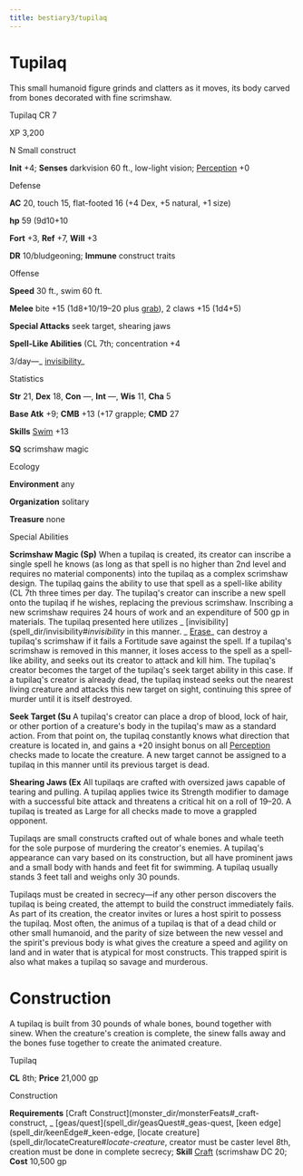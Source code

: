 ```yaml
---
title: bestiary3/tupilaq
---
```

# Tupilaq

This small humanoid figure grinds and clatters as it moves, its body carved from bones decorated with fine scrimshaw.

Tupilaq CR 7

XP 3,200

N Small construct

**Init** +4; **Senses** darkvision 60 ft., low-light vision; [Perception](skill_dir/perception#_perception) +0

Defense

**AC** 20, touch 15, flat-footed 16 (+4 Dex, +5 natural, +1 size)

**hp** 59 (9d10+10

**Fort** +3, **Ref** +7, **Will** +3

**DR** 10/bludgeoning; **Immune** construct traits

Offense

**Speed** 30 ft., swim 60 ft.

**Melee** bite +15 (1d8+10/19–20 plus [grab](monster_dir/universalMonsterRules#_grab)), 2 claws +15 (1d4+5)

**Special Attacks** seek target, shearing jaws

**Spell-Like Abilities** (CL 7th; concentration +4

3/day—_ [invisibility](spell_dir/invisibility#_invisibility)_

Statistics

**Str** 21, **Dex** 18, **Con** —, **Int** —, **Wis** 11, **Cha** 5

**Base Atk** +9; **CMB** +13 (+17 grapple; **CMD** 27

**Skills** [Swim](skill_dir/swim#_swim) +13

**SQ** scrimshaw magic

Ecology

**Environment** any

**Organization** solitary

**Treasure** none

Special Abilities

**Scrimshaw Magic (Sp)** When a tupilaq is created, its creator can inscribe a single spell he knows (as long as that spell is no higher than 2nd level and requires no material components) into the tupilaq as a complex scrimshaw design. The tupilaq gains the ability to use that spell as a spell-like ability (CL 7th three times per day. The tupilaq's creator can inscribe a new spell onto the tupilaq if he wishes, replacing the previous scrimshaw. Inscribing a new scrimshaw requires 24 hours of work and an expenditure of 500 gp in materials. The tupilaq presented here utilizes _ [invisibility](spell_dir/invisibility#_invisibility_ in this manner. _ [Erase](spell_dir/erase#_erase)_ can destroy a tupilaq's scrimshaw if it fails a Fortitude save against the spell. If a tupilaq's scrimshaw is removed in this manner, it loses access to the spell as a spell-like ability, and seeks out its creator to attack and kill him. The tupilaq's creator becomes the target of the tupilaq's seek target ability in this case. If a tupilaq's creator is already dead, the tupilaq instead seeks out the nearest living creature and attacks this new target on sight, continuing this spree of murder until it is itself destroyed.

**Seek Target (Su** A tupilaq's creator can place a drop of blood, lock of hair, or other portion of a creature's body in the tupilaq's maw as a standard action. From that point on, the tupilaq constantly knows what direction that creature is located in, and gains a +20 insight bonus on all [Perception](skill_dir/perception#_perception) checks made to locate the creature. A new target cannot be assigned to a tupilaq in this manner until its previous target is dead.

**Shearing Jaws (Ex** All tupilaqs are crafted with oversized jaws capable of tearing and pulling. A tupilaq applies twice its Strength modifier to damage with a successful bite attack and threatens a critical hit on a roll of 19–20. A tupilaq is treated as Large for all checks made to move a grappled opponent.

Tupilaqs are small constructs crafted out of whale bones and whale teeth for the sole purpose of murdering the creator's enemies. A tupilaq's appearance can vary based on its construction, but all have prominent jaws and a small body with hands and feet fit for swimming. A tupilaq usually stands 3 feet tall and weighs only 30 pounds.

Tupilaqs must be created in secrecy—if any other person discovers the tupilaq is being created, the attempt to build the construct immediately fails. As part of its creation, the creator invites or lures a host spirit to possess the tupilaq. Most often, the animus of a tupilaq is that of a dead child or other small humanoid, and the parity of size between the new vessel and the spirit's previous body is what gives the creature a speed and agility on land and in water that is atypical for most constructs. This trapped spirit is also what makes a tupilaq so savage and murderous.

# Construction

A tupilaq is built from 30 pounds of whale bones, bound together with sinew. When the creature's creation is complete, the sinew falls away and the bones fuse together to create the animated creature.

Tupilaq

**CL** 8th; **Price** 21,000 gp

Construction

**Requirements** [Craft Construct](monster_dir/monsterFeats#_craft-construct, _ [geas/quest](spell_dir/geasQuest#_geas-quest, [keen edge](spell_dir/keenEdge#_keen-edge, [locate creature](spell_dir/locateCreature#_locate-creature_, creator must be caster level 8th, creation must be done in complete secrecy; **Skill** [Craft](skill_dir/craft#_craft) (scrimshaw DC 20; **Cost** 10,500 gp

